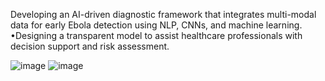 Developing an AI-driven diagnostic framework that integrates multi-modal data for early Ebola detection using NLP, CNNs, and machine learning.
•Designing a transparent model to assist healthcare professionals with decision support and risk assessment.


![image](https://github.com/user-attachments/assets/66ab3558-5567-4b04-9528-bd2eb22491ff)
![image](https://github.com/user-attachments/assets/13abe934-d954-4eb1-abaa-9d162ed16b10)


